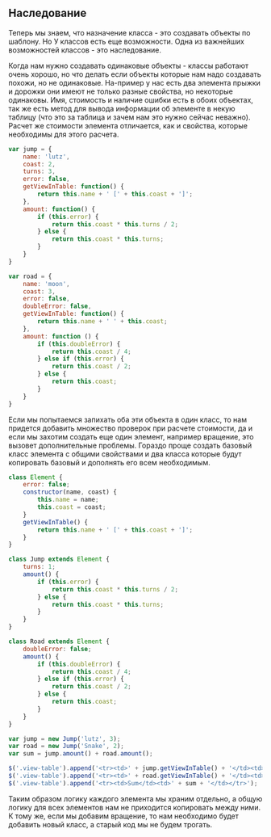## Наследование

Теперь мы знаем, что назначение класса - это создавать объекты по шаблону. Но У классов есть еще возможности. Одна из важнейших возможностей классов - это наследование.

Когда нам нужно создавать одинаковые объекты - классы работают очень хорошо, но что делать если объекты которые нам надо создавать похожи, но не одинаковые.
На-пример у нас есть два элемента прыжки и дорожки они имеют не только разные свойства, но некоторые одинаковы. Имя, стоимость и наличие ошибки есть в обоих объектах,
так же есть метод для вывода информации об элементе в некую таблицу (что это за таблица и зачем нам это нужно сейчас неважно).
Расчет же стоимости элемента отличается, как и свойства, которые необходимы для этого расчета.

```javascript
var jump = {
    name: 'lutz',
    coast: 2,
    turns: 3,
    error: false,
    getViewInTable: function() {
        return this.name + ' [' + this.coast + ']';
    },
    amount: function() {
        if (this.error) {
            return this.coast * this.turns / 2;
        } else {
            return this.coast * this.turns;
        }
    }
}

var road = {
    name: 'moon',
    coast: 3,
    error: false,
    doubleError: false,
    getViewInTable: function() {
        return this.name + ' ' + this.coast;
    },
    amount: function () {
        if (this.doubleError) {
            return this.coast / 4;
        } else if (this.error) {
            return this.coast / 2;
        } else {
            return this.coast;
        }
    }
}
```

Если мы попытаемся запихать оба эти объекта в один класс, то нам придется добавить множество проверок при расчете стоимости, да и если мы захотим создать еще один элемент, например вращение, это вызовет дополнительные проблемы.
Гораздо проще создать базовый класс элемента с общими свойствами и два класса которые будут копировать базовый и дополнять его всем необходимым.

```javascript
class Element {
    error: false;
    constructor(name, coast) {
        this.name = name;
        this.coast = coast;
    }
    getViewInTable() {
        return this.name + ' [' + this.coast + ']';
    }
}

class Jump extends Element {
    turns: 1;
    amount() {
        if (this.error) {
            return this.coast * this.turns / 2;
        } else {
            return this.coast * this.turns;
        }
    }
}

class Road extends Element {
    doubleError: false;
    amount() {
        if (this.doubleError) {
            return this.coast / 4;
        } else if (this.error) {
            return this.coast / 2;
        } else {
            return this.coast;
        }
    }
}

var jump = new Jump('lutz', 3);
var road = new Jump('Snake', 2);
var sum = jump.amount() + road.amount();

$('.view-table').append('<tr><td>' + jump.getViewInTable() + '</td><td>' + jump.amount() + '</td></tr>');
$('.view-table').append('<tr><td>' + road.getViewInTable() + '</td><td>' + road.amount() + '</td></tr>');
$('.view-table').append('<tr><td>Sum</td><td>' + sum + '</td></tr>');

```

Таким образом логику каждого элемента мы храним отдельно, а общую логику для всех элементов нам не приходится копировать между ними.
К тому же, если мы добавим вращение, то нам необходимо будет добавить новый класс, а старый код мы не будем трогать.
